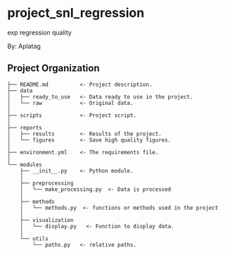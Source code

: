 # project_snl_regression

exp regression quality

By: Aplatag

## Project Organization

    ├── README.md          <- Project description.
    ├── data
    │   ├── ready_to_use   <- Data ready to use in the project.
    │   └── raw            <- Original data.
    │
    ├── scripts            <- Project script.
    │
    ├── reports  
    │   ├── results        <- Results of the project.             
    │   └── figures        <- Save high quality figures.
    │
    ├── environment.yml    <- The requirements file.
    │
    └── modules             
        ├── __init__.py    <- Python module.
        │
        ├── preprocessing           
        │   └── make_processing.py  <- Data is processed
        │
        ├── methods           
        |   └── methods.py  <- functions or methods used in the project
        │
        ├── visualization      
        │   └── display.py   <- Function to display data.
        │
        └── utils          
            └── paths.py   <- relative paths.
        
         



        